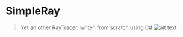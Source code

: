 # SimpleRay
> Yet an other RayTracer, writen from scratch using C#
![alt text](https://github.com/richardjuan/SimpleRay/blob/master/ray.png?raw=true "Preview")


